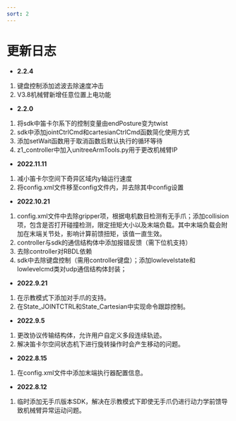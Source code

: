```yaml
---
sort: 2
---
```


# 更新日志

+ **2.2.4**

1. 键盘控制添加滤波去除速度冲击
2. V3.8机械臂新增任意位置上电功能

+ **2.2.0**

1. 将sdk中笛卡尔系下的控制变量由endPosture变为twist  
2. sdk中添加jointCtrlCmd和cartesianCtrlCmd函数简化使用方式  
3. 添加setWait函数用于取消函数后默认执行的循环等待  
4. z1_controller中加入unitreeArmTools.py用于更改机械臂IP

+ **2022.11.11**

1. 减小笛卡尔空间下奇异区域内y轴运行速度  
2. 将config.xml文件移至config文件内，并去除其中config设置

+ **2022.10.21**

1. config.xml文件中去除gripper项，根据电机数目检测有无手爪；添加collision项，包含是否打开碰撞检测，限定扭矩大小以及末端负载。其中末端负载会附加在末端关节处，影响计算前馈扭矩，该值一直生效。  
2. controller与sdk的通信结构体中添加报错反馈（需下位机支持）  
3. 去除controller对RBDL依赖  
4. sdk中去除键盘控制（需用controller键盘）；添加lowlevelstate和lowlevelcmd类对udp通信结构体封装；

+ **2022.9.21**

1. 在示教模式下添加对手爪的支持。  
2. 在State_JOINTCTRL和State_Cartesian中实现命令跟踪控制。

+ **2022.9.5**
  
1. 更改协议传输结构体，允许用户自定义多段连续轨迹。  
2. 解决笛卡尔空间状态机下进行旋转操作时会产生移动的问题。

+ **2022.8.15**

1. 在config.xml文件中添加末端执行器配置信息。

+ **2022.8.12**

1. 临时添加无手爪版本SDK，解决在示教模式下即使无手爪仍进行动力学前馈导致机械臂异常运动问题。
